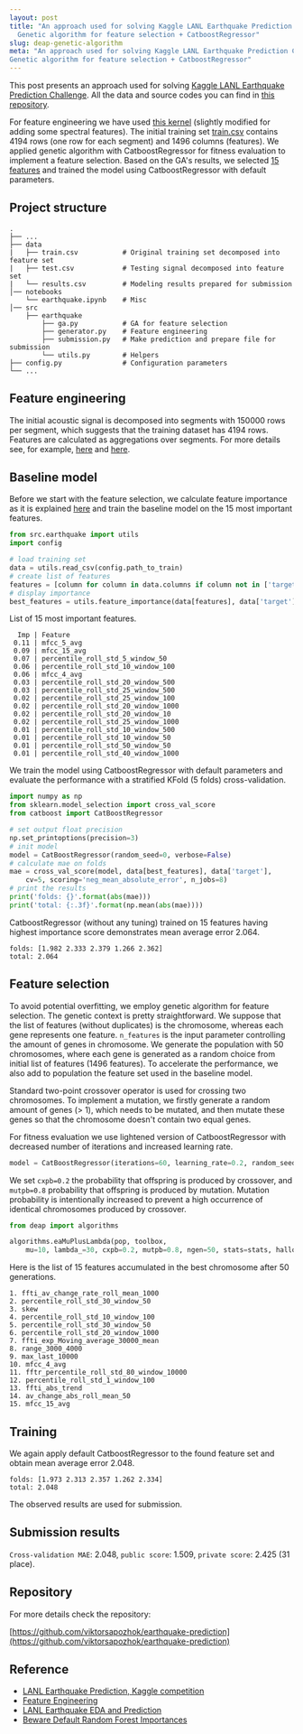 ```yaml
---
layout: post
title: "An approach used for solving Kaggle LANL Earthquake Prediction Challenge. 
  Genetic algorithm for feature selection + CatboostRegressor"
slug: deap-genetic-algorithm
meta: "An approach used for solving Kaggle LANL Earthquake Prediction Challenge. 
Genetic algorithm for feature selection + CatboostRegressor"
---
```


This post presents an approach used for solving 
[Kaggle LANL Earthquake Prediction Challenge](https://www.kaggle.com/c/LANL-Earthquake-Prediction/overview/description).
All the data and source codes you can find in [this repository](https://github.com/viktorsapozhok/earthquake-prediction).

For feature engineering we have used [this kernel](https://www.kaggle.com/artgor/even-more-features) 
(slightly modified for adding some spectral features). 
The initial training set [train.csv](https://github.com/viktorsapozhok/earthquake-prediction/blob/master/data/train.csv) 
contains 4194 rows (one row for each segment) and 1496 columns (features).
We applied genetic algorithm with CatboostRegressor for fitness evaluation to implement a feature selection. 
Based on the GA's results, we selected [15 features](https://github.com/viktorsapozhok/earthquake-prediction/blob/master/src/earthquake/submission.py) and
trained the model using CatboostRegressor with default parameters.

## Project structure

    .
    ├── ...
    ├── data                    
    |   ├── train.csv           # Original training set decomposed into feature set
    |   ├── test.csv            # Testing signal decomposed into feature set
    |   └── results.csv         # Modeling results prepared for submission
    │── notebooks
        └── earthquake.ipynb    # Misc
    │── src        
        ├── earthquake
            ├── ga.py           # GA for feature selection
            ├── generator.py    # Feature engineering
            ├── submission.py   # Make prediction and prepare file for submission
            └── utils.py        # Helpers
    ├── config.py               # Configuration parameters    
    └── ...
    
## Feature engineering

The initial acoustic signal is decomposed into segments with 150000 rows per segment, 
which suggests that the training dataset has 4194 rows. Features are calculated as aggregations over segments.
For more details see, for example, 
[here](https://www.kaggle.com/gpreda/lanl-earthquake-eda-and-prediction) and 
[here](https://www.kaggle.com/artgor/even-more-features).      

## Baseline model

Before we start with the feature selection, we calculate feature importance as it is explained 
[here](https://explained.ai/rf-importance/index.html) and train the baseline model on the 15 most important features.

```python
from src.earthquake import utils
import config

# load training set
data = utils.read_csv(config.path_to_train)
# create list of features
features = [column for column in data.columns if column not in ['target', 'seg_id']]
# display importance
best_features = utils.feature_importance(data[features], data['target'], n_best=15, n_jobs=8)
```

List of 15 most important features.

```
  Imp | Feature
 0.11 | mfcc_5_avg
 0.09 | mfcc_15_avg
 0.07 | percentile_roll_std_5_window_50
 0.06 | percentile_roll_std_10_window_100
 0.06 | mfcc_4_avg
 0.03 | percentile_roll_std_20_window_500
 0.03 | percentile_roll_std_25_window_500
 0.02 | percentile_roll_std_25_window_100
 0.02 | percentile_roll_std_20_window_1000
 0.02 | percentile_roll_std_20_window_10
 0.02 | percentile_roll_std_25_window_1000
 0.01 | percentile_roll_std_10_window_500
 0.01 | percentile_roll_std_10_window_50
 0.01 | percentile_roll_std_50_window_50
 0.01 | percentile_roll_std_40_window_1000
```

We train the model using CatboostRegressor with default parameters and evaluate the performance
with a stratified KFold (5 folds) cross-validation. 

```python
import numpy as np
from sklearn.model_selection import cross_val_score
from catboost import CatBoostRegressor

# set output float precision 
np.set_printoptions(precision=3)
# init model
model = CatBoostRegressor(random_seed=0, verbose=False)
# calculate mae on folds
mae = cross_val_score(model, data[best_features], data['target'], 
    cv=5, scoring='neg_mean_absolute_error', n_jobs=8)
# print the results
print('folds: {}'.format(abs(mae)))
print('total: {:.3f}'.format(np.mean(abs(mae))))
```

CatboostRegressor (without any tuning) trained on 15 features having highest importance score demonstrates mean average error 2.064.   

```
folds: [1.982 2.333 2.379 1.266 2.362]
total: 2.064
```

## Feature selection

To avoid potential overfitting, we employ genetic algorithm for feature selection. The genetic context is pretty straightforward.
We suppose that the list of features (without duplicates) is the chromosome, whereas each gene represents one feature.
`n_features` is the input parameter controlling the amount of genes in chromosome. 
We generate the population with 50 chromosomes, where each gene is generated as a random choice from initial list of features (1496 features).
To accelerate the performance, we also add to population the feature set used in the baseline model.   

Standard two-point crossover operator is used for crossing two chromosomes. 
To implement a mutation, we firstly generate a random amount of genes (> 1), which needs to be mutated, and then
mutate these genes so that the chromosome doesn't contain two equal genes. 

For fitness evaluation we use lightened version of CatboostRegressor with decreased number of iterations and 
increased learning rate.  

```python
model = CatBoostRegressor(iterations=60, learning_rate=0.2, random_seed=0, verbose=False)
```

We set `cxpb=0.2` the probability that offspring is produced by crossover, and `mutpb=0.8` probability that offspring is produced by mutation. 
Mutation probability is intentionally increased to prevent a high occurrence of identical chromosomes produced by crossover.   

```python
from deap import algorithms

algorithms.eaMuPlusLambda(pop, toolbox, 
    mu=10, lambda_=30, cxpb=0.2, mutpb=0.8, ngen=50, stats=stats, halloffame=hof, verbose=True)
```

Here is the list of 15 features accumulated in the best chromosome after 50 generations.

```
1. ffti_av_change_rate_roll_mean_1000
2. percentile_roll_std_30_window_50
3. skew
4. percentile_roll_std_10_window_100
5. percentile_roll_std_30_window_50
6. percentile_roll_std_20_window_1000
7. ffti_exp_Moving_average_30000_mean
8. range_3000_4000
9. max_last_10000
10. mfcc_4_avg
11. fftr_percentile_roll_std_80_window_10000
12. percentile_roll_std_1_window_100
13. ffti_abs_trend
14. av_change_abs_roll_mean_50
15. mfcc_15_avg
```

## Training

We again apply default CatboostRegressor to the found feature set and obtain mean average error 2.048.

```
folds: [1.973 2.313 2.357 1.262 2.334]
total: 2.048
```

The observed results are used for submission.

## Submission results

`Cross-validation MAE`: 2.048, `public score`: 1.509, `private score`: 2.425 (31 place). 
   
## Repository

For more details check the repository:

[https://github.com/viktorsapozhok/earthquake-prediction](https://github.com/viktorsapozhok/earthquake-prediction)

## Reference

* [LANL Earthquake Prediction, Kaggle competition](https://www.kaggle.com/c/LANL-Earthquake-Prediction)
* [Feature Engineering](https://www.kaggle.com/artgor/even-more-features)
* [LANL Earthquake EDA and Prediction](https://www.kaggle.com/gpreda/lanl-earthquake-eda-and-prediction)
* [Beware Default Random Forest Importances](https://explained.ai/rf-importance/index.html)

